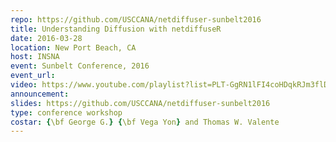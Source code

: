 ```yaml
---
repo: https://github.com/USCCANA/netdiffuser-sunbelt2016
title: Understanding Diffusion with netdiffuseR
date: 2016-03-28
location: New Port Beach, CA
host: INSNA
event: Sunbelt Conference, 2016
event_url: 
video: https://www.youtube.com/playlist?list=PLT-GgRN1lFI4coHDqkRJm3flDw9e1gg2P
announcement: 
slides: https://github.com/USCCANA/netdiffuser-sunbelt2016
type: conference workshop
costar: {\bf George G.} {\bf Vega Yon} and Thomas W. Valente
---
```


